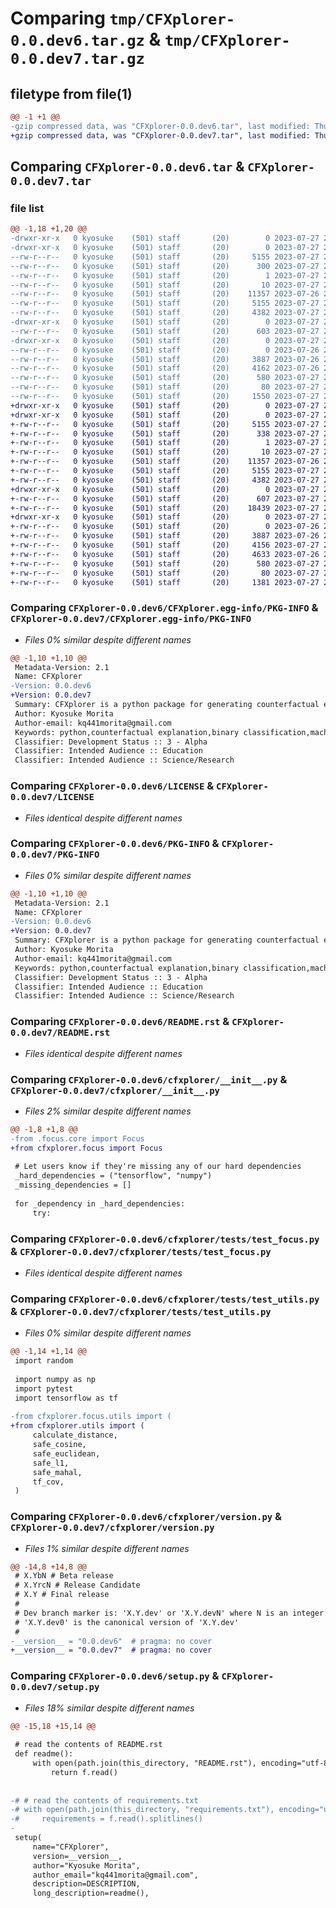 # Comparing `tmp/CFXplorer-0.0.dev6.tar.gz` & `tmp/CFXplorer-0.0.dev7.tar.gz`

## filetype from file(1)

```diff
@@ -1 +1 @@
-gzip compressed data, was "CFXplorer-0.0.dev6.tar", last modified: Thu Jul 27 22:00:34 2023, max compression
+gzip compressed data, was "CFXplorer-0.0.dev7.tar", last modified: Thu Jul 27 22:10:35 2023, max compression
```

## Comparing `CFXplorer-0.0.dev6.tar` & `CFXplorer-0.0.dev7.tar`

### file list

```diff
@@ -1,18 +1,20 @@
-drwxr-xr-x   0 kyosuke    (501) staff       (20)        0 2023-07-27 22:00:34.574643 CFXplorer-0.0.dev6/
-drwxr-xr-x   0 kyosuke    (501) staff       (20)        0 2023-07-27 22:00:34.571528 CFXplorer-0.0.dev6/CFXplorer.egg-info/
--rw-r--r--   0 kyosuke    (501) staff       (20)     5155 2023-07-27 22:00:34.000000 CFXplorer-0.0.dev6/CFXplorer.egg-info/PKG-INFO
--rw-r--r--   0 kyosuke    (501) staff       (20)      300 2023-07-27 22:00:34.000000 CFXplorer-0.0.dev6/CFXplorer.egg-info/SOURCES.txt
--rw-r--r--   0 kyosuke    (501) staff       (20)        1 2023-07-27 22:00:34.000000 CFXplorer-0.0.dev6/CFXplorer.egg-info/dependency_links.txt
--rw-r--r--   0 kyosuke    (501) staff       (20)       10 2023-07-27 22:00:34.000000 CFXplorer-0.0.dev6/CFXplorer.egg-info/top_level.txt
--rw-r--r--   0 kyosuke    (501) staff       (20)    11357 2023-07-26 21:33:17.000000 CFXplorer-0.0.dev6/LICENSE
--rw-r--r--   0 kyosuke    (501) staff       (20)     5155 2023-07-27 22:00:34.574782 CFXplorer-0.0.dev6/PKG-INFO
--rw-r--r--   0 kyosuke    (501) staff       (20)     4382 2023-07-27 21:45:55.000000 CFXplorer-0.0.dev6/README.rst
-drwxr-xr-x   0 kyosuke    (501) staff       (20)        0 2023-07-27 22:00:34.572652 CFXplorer-0.0.dev6/cfxplorer/
--rw-r--r--   0 kyosuke    (501) staff       (20)      603 2023-07-27 21:51:43.000000 CFXplorer-0.0.dev6/cfxplorer/__init__.py
-drwxr-xr-x   0 kyosuke    (501) staff       (20)        0 2023-07-27 22:00:34.574090 CFXplorer-0.0.dev6/cfxplorer/tests/
--rw-r--r--   0 kyosuke    (501) staff       (20)        0 2023-07-26 21:33:17.000000 CFXplorer-0.0.dev6/cfxplorer/tests/__init__.py
--rw-r--r--   0 kyosuke    (501) staff       (20)     3887 2023-07-26 21:33:17.000000 CFXplorer-0.0.dev6/cfxplorer/tests/test_focus.py
--rw-r--r--   0 kyosuke    (501) staff       (20)     4162 2023-07-26 21:33:17.000000 CFXplorer-0.0.dev6/cfxplorer/tests/test_utils.py
--rw-r--r--   0 kyosuke    (501) staff       (20)      580 2023-07-27 22:00:30.000000 CFXplorer-0.0.dev6/cfxplorer/version.py
--rw-r--r--   0 kyosuke    (501) staff       (20)       80 2023-07-27 22:00:34.575292 CFXplorer-0.0.dev6/setup.cfg
--rw-r--r--   0 kyosuke    (501) staff       (20)     1550 2023-07-27 22:00:00.000000 CFXplorer-0.0.dev6/setup.py
+drwxr-xr-x   0 kyosuke    (501) staff       (20)        0 2023-07-27 22:10:35.564056 CFXplorer-0.0.dev7/
+drwxr-xr-x   0 kyosuke    (501) staff       (20)        0 2023-07-27 22:10:35.558921 CFXplorer-0.0.dev7/CFXplorer.egg-info/
+-rw-r--r--   0 kyosuke    (501) staff       (20)     5155 2023-07-27 22:10:35.000000 CFXplorer-0.0.dev7/CFXplorer.egg-info/PKG-INFO
+-rw-r--r--   0 kyosuke    (501) staff       (20)      338 2023-07-27 22:10:35.000000 CFXplorer-0.0.dev7/CFXplorer.egg-info/SOURCES.txt
+-rw-r--r--   0 kyosuke    (501) staff       (20)        1 2023-07-27 22:10:35.000000 CFXplorer-0.0.dev7/CFXplorer.egg-info/dependency_links.txt
+-rw-r--r--   0 kyosuke    (501) staff       (20)       10 2023-07-27 22:10:35.000000 CFXplorer-0.0.dev7/CFXplorer.egg-info/top_level.txt
+-rw-r--r--   0 kyosuke    (501) staff       (20)    11357 2023-07-26 21:33:17.000000 CFXplorer-0.0.dev7/LICENSE
+-rw-r--r--   0 kyosuke    (501) staff       (20)     5155 2023-07-27 22:10:35.564227 CFXplorer-0.0.dev7/PKG-INFO
+-rw-r--r--   0 kyosuke    (501) staff       (20)     4382 2023-07-27 21:45:55.000000 CFXplorer-0.0.dev7/README.rst
+drwxr-xr-x   0 kyosuke    (501) staff       (20)        0 2023-07-27 22:10:35.562150 CFXplorer-0.0.dev7/cfxplorer/
+-rw-r--r--   0 kyosuke    (501) staff       (20)      607 2023-07-27 22:09:50.000000 CFXplorer-0.0.dev7/cfxplorer/__init__.py
+-rw-r--r--   0 kyosuke    (501) staff       (20)    18439 2023-07-27 22:09:50.000000 CFXplorer-0.0.dev7/cfxplorer/focus.py
+drwxr-xr-x   0 kyosuke    (501) staff       (20)        0 2023-07-27 22:10:35.563449 CFXplorer-0.0.dev7/cfxplorer/tests/
+-rw-r--r--   0 kyosuke    (501) staff       (20)        0 2023-07-26 21:33:17.000000 CFXplorer-0.0.dev7/cfxplorer/tests/__init__.py
+-rw-r--r--   0 kyosuke    (501) staff       (20)     3887 2023-07-26 21:33:17.000000 CFXplorer-0.0.dev7/cfxplorer/tests/test_focus.py
+-rw-r--r--   0 kyosuke    (501) staff       (20)     4156 2023-07-27 22:10:18.000000 CFXplorer-0.0.dev7/cfxplorer/tests/test_utils.py
+-rw-r--r--   0 kyosuke    (501) staff       (20)     4633 2023-07-26 21:33:17.000000 CFXplorer-0.0.dev7/cfxplorer/utils.py
+-rw-r--r--   0 kyosuke    (501) staff       (20)      580 2023-07-27 22:09:50.000000 CFXplorer-0.0.dev7/cfxplorer/version.py
+-rw-r--r--   0 kyosuke    (501) staff       (20)       80 2023-07-27 22:10:35.564695 CFXplorer-0.0.dev7/setup.cfg
+-rw-r--r--   0 kyosuke    (501) staff       (20)     1381 2023-07-27 22:09:50.000000 CFXplorer-0.0.dev7/setup.py
```

### Comparing `CFXplorer-0.0.dev6/CFXplorer.egg-info/PKG-INFO` & `CFXplorer-0.0.dev7/CFXplorer.egg-info/PKG-INFO`

 * *Files 0% similar despite different names*

```diff
@@ -1,10 +1,10 @@
 Metadata-Version: 2.1
 Name: CFXplorer
-Version: 0.0.dev6
+Version: 0.0.dev7
 Summary: CFXplorer is a python package for generating counterfactual explanations for given model and feature set
 Author: Kyosuke Morita
 Author-email: kq441morita@gmail.com
 Keywords: python,counterfactual explanation,binary classification,machine learning
 Classifier: Development Status :: 3 - Alpha
 Classifier: Intended Audience :: Education
 Classifier: Intended Audience :: Science/Research
```

### Comparing `CFXplorer-0.0.dev6/LICENSE` & `CFXplorer-0.0.dev7/LICENSE`

 * *Files identical despite different names*

### Comparing `CFXplorer-0.0.dev6/PKG-INFO` & `CFXplorer-0.0.dev7/PKG-INFO`

 * *Files 0% similar despite different names*

```diff
@@ -1,10 +1,10 @@
 Metadata-Version: 2.1
 Name: CFXplorer
-Version: 0.0.dev6
+Version: 0.0.dev7
 Summary: CFXplorer is a python package for generating counterfactual explanations for given model and feature set
 Author: Kyosuke Morita
 Author-email: kq441morita@gmail.com
 Keywords: python,counterfactual explanation,binary classification,machine learning
 Classifier: Development Status :: 3 - Alpha
 Classifier: Intended Audience :: Education
 Classifier: Intended Audience :: Science/Research
```

### Comparing `CFXplorer-0.0.dev6/README.rst` & `CFXplorer-0.0.dev7/README.rst`

 * *Files identical despite different names*

### Comparing `CFXplorer-0.0.dev6/cfxplorer/__init__.py` & `CFXplorer-0.0.dev7/cfxplorer/__init__.py`

 * *Files 2% similar despite different names*

```diff
@@ -1,8 +1,8 @@
-from .focus.core import Focus
+from cfxplorer.focus import Focus
 
 # Let users know if they're missing any of our hard dependencies
 _hard_dependencies = ("tensorflow", "numpy")
 _missing_dependencies = []
 
 for _dependency in _hard_dependencies:
     try:
```

### Comparing `CFXplorer-0.0.dev6/cfxplorer/tests/test_focus.py` & `CFXplorer-0.0.dev7/cfxplorer/tests/test_focus.py`

 * *Files identical despite different names*

### Comparing `CFXplorer-0.0.dev6/cfxplorer/tests/test_utils.py` & `CFXplorer-0.0.dev7/cfxplorer/tests/test_utils.py`

 * *Files 0% similar despite different names*

```diff
@@ -1,14 +1,14 @@
 import random
 
 import numpy as np
 import pytest
 import tensorflow as tf
 
-from cfxplorer.focus.utils import (
+from cfxplorer.utils import (
     calculate_distance,
     safe_cosine,
     safe_euclidean,
     safe_l1,
     safe_mahal,
     tf_cov,
 )
```

### Comparing `CFXplorer-0.0.dev6/cfxplorer/version.py` & `CFXplorer-0.0.dev7/cfxplorer/version.py`

 * *Files 1% similar despite different names*

```diff
@@ -14,8 +14,8 @@
 # X.YbN # Beta release
 # X.YrcN # Release Candidate
 # X.Y # Final release
 #
 # Dev branch marker is: 'X.Y.dev' or 'X.Y.devN' where N is an integer.
 # 'X.Y.dev0' is the canonical version of 'X.Y.dev'
 #
-__version__ = "0.0.dev6"  # pragma: no cover
+__version__ = "0.0.dev7"  # pragma: no cover
```

### Comparing `CFXplorer-0.0.dev6/setup.py` & `CFXplorer-0.0.dev7/setup.py`

 * *Files 18% similar despite different names*

```diff
@@ -15,18 +15,14 @@
 
 # read the contents of README.rst
 def readme():
     with open(path.join(this_directory, "README.rst"), encoding="utf-8") as f:
         return f.read()
 
 
-# # read the contents of requirements.txt
-# with open(path.join(this_directory, "requirements.txt"), encoding="utf-8") as f:
-#     requirements = f.read().splitlines()
-
 setup(
     name="CFXplorer",
     version=__version__,
     author="Kyosuke Morita",
     author_email="kq441morita@gmail.com",
     description=DESCRIPTION,
     long_description=readme(),
```

